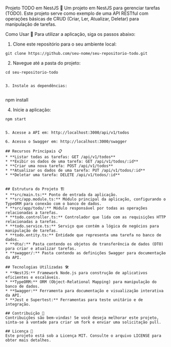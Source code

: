 Projeto TODO em NestJS 📝
Um projeto em NestJS para gerenciar tarefas (TODO). Este projeto serve como exemplo de uma API RESTful com operações básicas de CRUD (Criar, Ler, Atualizar, Deletar) para manipulação de tarefas.

Como Usar 🚀
Para utilizar a aplicação, siga os passos abaixo:

1. Clone este repositório para o seu ambiente local:

```
git clone https://github.com/seu-nome/seu-repositorio-todo.git
```

2. Navegue até a pasta do projeto:

```
cd seu-repositorio-todo


3. Instale as dependências:
   
```
npm install


4. Inicie a aplicação:

```
npm start


5. Acesse a API em: http://localhost:3000/api/v1/todos

6. Acesso o Swagger em: http://localhost:3000/swagger

## Recursos Principais 📋
* **Listar todas as tarefas: GET /api/v1/todos**
* **Exibir os dados de uma tarefa: GET /api/v1/todos/:id**
* **Criar uma nova tarefa: POST /api/v1/todos**
* **Atualizar os dados de uma tarefa: PUT /api/v1/todos/:id**
* **Deletar uma tarefa: DELETE /api/v1/todos/:id**


## Estrutura do Projeto 🏗️
* **src/main.ts:** Ponto de entrada da aplicação.
* **src/app.module.ts:** Módulo principal da aplicação, configurando o TypeORM para conexão com o banco de dados.
* **src/app/todo/:** Módulo responsável por todas as operações relacionadas a tarefas.
* **todo.controller.ts:** Controlador que lida com as requisições HTTP relacionadas a tarefas.
* **todo.service.ts:** Serviço que contém a lógica de negócios para manipulação de tarefas.
* **todo.entity.ts:** Entidade que representa uma tarefa no banco de dados.
* **dto/:** Pasta contendo os objetos de transferência de dados (DTO) para criar e atualizar tarefas.
* **swagger/:** Pasta contendo as definições Swagger para documentação da API.

## Tecnologias Utilizadas 🛠️
* **NestJS:** Framework Node.js para construção de aplicativos eficientes e escaláveis.
* **TypeORM:** ORM (Object-Relational Mapping) para manipulação do banco de dados.
* **Swagger:** Ferramenta para documentação e visualização interativa da API.
* **Jest e Supertest:** Ferramentas para teste unitário e de integração.
  
## Contribuição 🤝
Contribuições são bem-vindas! Se você deseja melhorar este projeto, sinta-se à vontade para criar um fork e enviar uma solicitação pull.

## Licença 📜
Este projeto está sob a Licença MIT. Consulte o arquivo LICENSE para obter mais detalhes.
